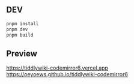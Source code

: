 ## DEV

```bash
pnpm install
pnpm dev
pnpm build
```

## Preview

https://tiddlywiki-codemirror6.vercel.app
https://oeyoews.github.io/tiddlywiki-codemirror6
